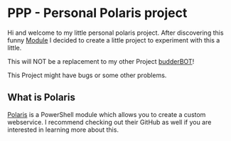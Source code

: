 # PPP - Personal Polaris project

Hi and welcome to my little personal polaris project.
After discovering this funny [Module](https://github.com/PowerShell/Polaris/) I decided to create a little project to experiment with this a little.

This will NOT be a replacement to my other Project [budderBOT](https://github.com/myLogic207/budderAPI/)!

This Project might have bugs or some other problems.

## What is Polaris

[Polaris](https://github.com/PowerShell/Polaris/) is a PowerShell module which allows you to create a custom webservice.
I recommend checking out their GitHub as well if you are interested in learning more about this.
